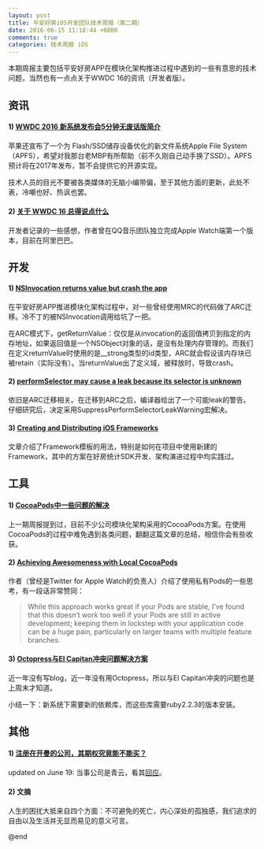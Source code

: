 ```yaml
---
layout: post
title: 平安好房iOS开发团队技术周报（第二期）
date: 2016-06-15 11:18:44 +0800
comments: true
categories: 技术周报 iOS
---
```

本期周报主要包括平安好房APP在模块化架构推进过程中遇到的一些有意思的技术问题，当然也有一点点关于WWDC 16的资讯（开发者版）。

<!--more-->

## 资讯

#### 1) [WWDC 2016 新系统发布会5分钟无废话版简介](http://www.mac52ipod.cn/post/apple-wwdc-2016-event-5-min-briefintroduction.php)

苹果还宣布了一个为 Flash/SSD储存设备优化的新文件系统Apple File System（APFS），希望对我那台老MBP有所帮助（前不久刚自己动手换了SSD）。APFS预计将在2017年发布，暂不会提供它的开源实现。

技术人员的目光不要被各类媒体的无脑小编带偏，至于其他方面的更新，此处不表，冷嘲也好、热讽也罢。

#### 2) [关于 WWDC 16 总得说点什么](https://zhuanlan.zhihu.com/p/21354243)

开发者记录的一些感想，作者曾在QQ音乐团队独立完成Apple Watch端第一个版本，目前在阿里巴巴。

## 开发

#### 1) [NSInvocation returns value but crash the app](http://stackoverflow.com/questions/22018272/nsinvocation-returns-value-but-makes-app-crash-with-exc-bad-access)

在平安好房APP推进模块化架构过程中，对一些曾经使用MRC的代码做了ARC迁移。冷不丁的被NSInvocation调用给坑了一把。

在ARC模式下，getReturnValue：仅仅是从invocation的返回值拷贝到指定的内存地址，如果返回值是一个NSObject对象的话，是没有处理内存管理的。而我们在定义returnValue时使用的是__strong类型的id类型，ARC就会假设该内存块已被retain（实际没有）。当returnValue出了定义域，被释放时，导致crash。

#### 2) [performSelector may cause a leak because its selector is unknown](http://stackoverflow.com/questions/7017281/performselector-may-cause-a-leak-because-its-selector-is-unknown)

依旧是ARC迁移相关。在迁移到ARC之后，编译器给出了一个可能leak的警告。仔细研究后，决定采用SuppressPerformSelectorLeakWarning宏解决。

#### 3) [Creating and Distributing iOS Frameworks](https://www.raywenderlich.com/126365/ios-frameworks-tutorial)

文章介绍了Framework模板的用法，特别是如何在项目中使用新建的Framework，其中的方案在好房统计SDK开发、架构演进过程中均实践过。

## 工具

#### 1) [CocoaPods中一些问题的解决](http://ayjkdev.top/2016/01/10/cocoapods-questions/)

上一期周报提到过，目前不少公司模块化架构采用的CocoaPods方案。在使用CocoaPods的过程中难免遇到各类问题，翻翻这篇文章的总结，相信你会有些收获。

#### 2) [Achieving Awesomeness with Local CocoaPods](http://www.schukin.com/achieving-awesomeness-with-local-cocoapods/)

作者（曾经是Twitter for Apple Watch的负责人）介绍了使用私有Pods的一些思考，有一段话非常赞同：

>While this approach works great if your Pods are stable, I’ve found that this doesn’t work too well if your Pods are still in active development; keeping them in lockstep with your application code can be a huge pain, particularly on larger teams with multiple feature branches.

#### 3) [Octopress与El Capitan冲突问题解决方案](http://soledad.me/blog/2015/12/21/octopress-and-el-capitan/)

近一年没有写blog，近一年没有用Octopress，所以与El Capitan冲突的问题也是上周末才知道。

小结一下：新系统下需要新的依赖库，而这些库需要ruby2.2.3的版本安装。

## 其他

#### 1) [注册在开曼的公司，其期权究竟能不能买？](https://zhuanlan.zhihu.com/p/21350212)

updated on June 19: 当事公司是青云，看其[回应](http://media.weibo.cn/article?id=2309403987980699197994)。

#### 2) 文摘

人生的困扰大抵来自四个方面：不可避免的死亡，内心深处的孤独感，我们追求的自由以及生活并无显而易见的意义可言。

@end

